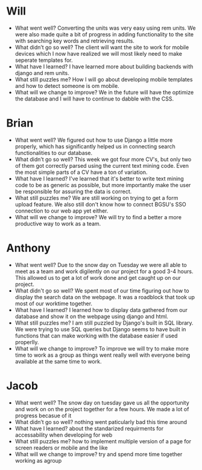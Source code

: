 # Will
- What went well? Converting the units was very easy using rem units. We were also made quite a bit of progress in adding functionality to the site with searching key words and retrieving results.
- What didn’t go so well? The client will want the site to work for mobile devices which I now have realized we will most likely need to make seperate templates for.
- What have I learned? I have learned more about building backends with django and rem units. 
- What still puzzles me? How I will go about developing mobile templates and how to detect someone is om mobile.
- What will we change to improve? We in the future will have the optimize the database and I will have to continue to dabble with the CSS.

# Brian
- What went well? We figured out how to use Django a little more properly, which has significantly helped us in connecting search functionalities to our database.
- What didn’t go so well? This week we got four more CV's, but only two of them got correctly parsed using the current text mining code. Even the most simple parts of a CV have a ton of variation.
- What have I learned? I've learned that it's better to write text mining code to be as generic as possible, but more importantly make the user be responsible for assuring the data is correct.
- What still puzzles me? We are still working on trying to get a form upload feature. We also still don't know how to connect BGSU's SSO connection to our web app yet either.
- What will we change to improve? We will try to find a better a more productive way to work as a team.

# Anthony 
- What went well? Due to the snow day on Tuesday we were all able to meet as a team and work digilently on our project for a good 3-4 hours. This allowed us to get a lot of work done and get caught up on our project.
- What didn't go so well? We spent most of our time figuring out how to display the search data on the webpage. It was a roadblock that took up most of our worktime together.
- What have I learned? I learned how to display data gathered from our database and show it on the webpage using django and html.
- What still puzzles me? I am still puzzled by Django's built in SQL library. We were trying to use SQL queries but Django seems to have built in functions that can make working with the database easier if used properlly.
- What will we change to improve? To improve we will try to make more time to work as a group as things went really well with everyone being available at the same time to work.

# Jacob
- What went well? The snow day on tuesday gave us all the opportunity and work on on the project together for a few hours. We made a lot of progress becasue of it
- What didn’t go so well? nothing went paticularly bad this time around
- What have I learned? about the standarized requirments for accessability when developing for web
- What still puzzles me? how to implement multiple version of a page for screen readers or mobile and the like
- What will we change to improve? try and spend more time together working as agroup
